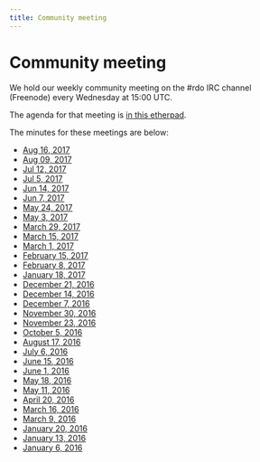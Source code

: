 ```yaml
---
title: Community meeting
---
```


# Community meeting

We hold our weekly community meeting on the \#rdo IRC channel (Freenode)
every Wednesday at 15:00 UTC.

The agenda for that meeting is [in this
etherpad](https://etherpad.openstack.org/p/RDO-Meeting).

The minutes for these meetings are below:

* [Aug 16, 2017](https://www.redhat.com/archives/rdo-list/2017-August/msg00036.html)
* [Aug 09, 2017](https://www.redhat.com/archives/rdo-list/2017-August/msg00019.html)
* [Jul 12, 2017](https://www.redhat.com/archives/rdo-list/2017-July/msg00022.html)
* [Jul 5, 2017](https://www.redhat.com/archives/rdo-list/2017-July/msg00009.html)
* [Jun 14, 2017](https://www.redhat.com/archives/rdo-list/2017-June/msg00040.html)
* [Jun 7, 2017](https://www.redhat.com/archives/rdo-list/2017-June/msg00011.html)
* [May 24, 2017](https://www.redhat.com/archives/rdo-list/2017-May/msg00053.html)
* [May 3, 2017](https://www.redhat.com/archives/rdo-list/2017-May/msg00008.html)
* [March 29, 2017](https://www.redhat.com/archives/rdo-list/2017-March/msg00053.html)
* [March 15, 2017](https://www.redhat.com/archives/rdo-list/2017-March/msg00025.html)
* [March 1, 2017](https://www.redhat.com/archives/rdo-list/2017-March/msg00000.html)
* [February 15, 2017](https://www.redhat.com/archives/rdo-list/2017-February/msg00029.html)
* [February 8, 2017](https://www.redhat.com/archives/rdo-list/2017-February/msg00017.html)
* [January 18, 2017](https://www.redhat.com/archives/rdo-list/2017-January/msg00055.html)
* [December 21, 2016](https://www.redhat.com/archives/rdo-list/2016-December/msg00050.html)
* [December 14, 2016](https://www.redhat.com/archives/rdo-list/2016-December/msg00030.html)
* [December 7, 2016](https://www.redhat.com/archives/rdo-list/2016-December/msg00007.html)
* [November 30, 2016](https://www.redhat.com/archives/rdo-list/2016-November/msg00132.html)
* [November 23, 2016](https://www.redhat.com/archives/rdo-list/2016-November/msg00100.html)
* [October 5, 2016](https://meetbot.fedoraproject.org/rdo/2016-10-05/rdo_meeting_-_2016-10-05.2016-10-05-15.00.html)
* [August 17, 2016](https://www.redhat.com/archives/rdo-list/2016-August/msg00157.html)
* [July 6, 2016](https://www.redhat.com/archives/rdo-list/2016-July/msg00037.html)
* [June 15, 2016](https://www.redhat.com/archives/rdo-list/2016-June/msg00149.html)
* [June 1, 2016](https://www.redhat.com/archives/rdo-list/2016-June/msg00004.html)
* [May 18, 2016](https://www.redhat.com/archives/rdo-list/2016-May/msg00094.html)
* [May 11, 2016](https://www.redhat.com/archives/rdo-list/2016-May/msg00058.html)
* [April 20, 2016](https://www.redhat.com/archives/rdo-list/2016-April/msg00104.html)
* [March 16, 2016](https://goo.gl/Ydr00t)
* [March 9, 2016](https://goo.gl/wB5Zvh)
* [January 20, 2016](https://www.redhat.com/archives/rdo-list/2016-January/msg00125.html)
* [January 13, 2016](https://www.redhat.com/archives/rdo-list/2016-January/msg00067.html)
* [January 6,  2016](https://www.redhat.com/archives/rdo-list/2016-January/msg00015.html)


